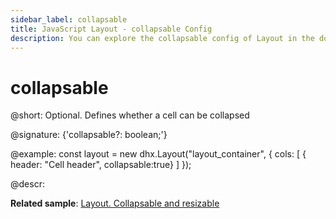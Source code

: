 ```yaml
---
sidebar_label: collapsable
title: JavaScript Layout - collapsable Config 
description: You can explore the collapsable config of Layout in the documentation of the DHTMLX JavaScript UI library. Browse developer guides and API reference, try out code examples and live demos, and download a free 30-day evaluation version of DHTMLX Suite 7.
---
```


# collapsable

@short: Optional. Defines whether a cell can be collapsed

@signature: {'collapsable?: boolean;'}

@example:
const layout = new dhx.Layout("layout_container", {
    cols: [
        { header: "Cell header", collapsable:true}
    ]
});

@descr:

**Related sample**: [Layout. Collapsable and resizable](https://snippet.dhtmlx.com/f1f49n35)

[comment]: # (@related: layout/initialization.md#initialize-layout layout/cell_configuration.md#collapsibility)

[comment]: # (@relatedapi: layout/api/layout_collapsed_config.md)
